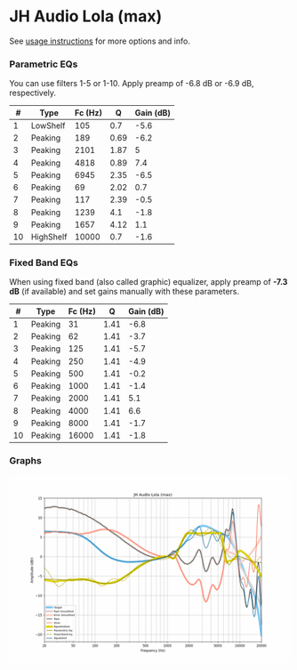 # JH Audio Lola (max)
See [usage instructions](https://github.com/jaakkopasanen/AutoEq#usage) for more options and info.

### Parametric EQs
You can use filters 1-5 or 1-10. Apply preamp of -6.8 dB or -6.9 dB, respectively.

|   # | Type      |   Fc (Hz) |    Q |   Gain (dB) |
|-----|-----------|-----------|------|-------------|
|   1 | LowShelf  |       105 | 0.7  |        -5.6 |
|   2 | Peaking   |       189 | 0.69 |        -6.2 |
|   3 | Peaking   |      2101 | 1.87 |         5   |
|   4 | Peaking   |      4818 | 0.89 |         7.4 |
|   5 | Peaking   |      6945 | 2.35 |        -6.5 |
|   6 | Peaking   |        69 | 2.02 |         0.7 |
|   7 | Peaking   |       117 | 2.39 |        -0.5 |
|   8 | Peaking   |      1239 | 4.1  |        -1.8 |
|   9 | Peaking   |      1657 | 4.12 |         1.1 |
|  10 | HighShelf |     10000 | 0.7  |        -1.6 |

### Fixed Band EQs
When using fixed band (also called graphic) equalizer, apply preamp of **-7.3 dB** (if available) and set gains manually with these parameters.

|   # | Type    |   Fc (Hz) |    Q |   Gain (dB) |
|-----|---------|-----------|------|-------------|
|   1 | Peaking |        31 | 1.41 |        -6.8 |
|   2 | Peaking |        62 | 1.41 |        -3.7 |
|   3 | Peaking |       125 | 1.41 |        -5.7 |
|   4 | Peaking |       250 | 1.41 |        -4.9 |
|   5 | Peaking |       500 | 1.41 |        -0.2 |
|   6 | Peaking |      1000 | 1.41 |        -1.4 |
|   7 | Peaking |      2000 | 1.41 |         5.1 |
|   8 | Peaking |      4000 | 1.41 |         6.6 |
|   9 | Peaking |      8000 | 1.41 |        -1.7 |
|  10 | Peaking |     16000 | 1.41 |        -1.8 |

### Graphs
![](./JH%20Audio%20Lola%20(max).png)
